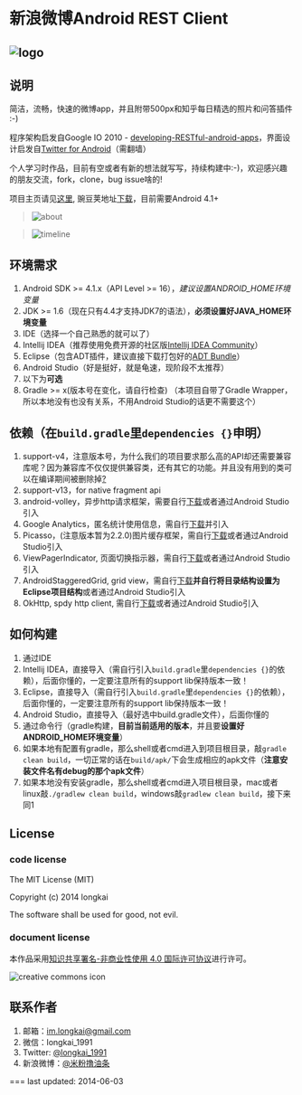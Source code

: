  新浪微博Android REST Client
=====================
![logo](https://farm3.staticflickr.com/2915/14145326087_9fb76b1ed5_m.jpg)
---
## 说明
简洁，流畅，快速的微博app，并且附带500px和知乎每日精选的照片和问答插件 :-)

程序架构启发自Google IO 2010 - [developing-RESTful-android-apps][]，界面设计启发自[Twitter for Android][]（需翻墙）

个人学习时作品，目前有空或者有新的想法就写写，持续构建中:-)，欢迎感兴趣的朋友交流，fork，clone，bug issue啥的!

项目主页请见[这里][project-host], 豌豆荚地址[下载][download]，目前需要Android 4.1+

> ![about][]

> ![timeline][]

## 环境需求
1. Android SDK >= 4.1.x（API Level >= 16），*建议设置ANDROID_HOME环境变量*
2. JDK >= 1.6（现在只有4.4才支持JDK7的语法），**必须设置好JAVA_HOME环境变量**
3. IDE（选择一个自己熟悉的就可以了）
 1. Intellij IDEA（推荐使用免费开源的社区版[Intellij IDEA Community][]）
 2. Eclipse（包含ADT插件，建议直接下载打包好的[ADT Bundle][]）
 3. Android Studio（好是挺好，就是龟速，现阶段不太推荐）
4. 以下为**可选**
 1. Gradle >= x(版本号在变化，请自行检查) （本项目自带了Gradle Wrapper，所以本地没有也没有关系，不用Android Studio的话更不需要这个）

## 依赖（在``build.gradle``里``dependencies {}``申明）
1. support-v4，注意版本号，为什么我们的项目要求那么高的API却还需要兼容库呢？因为兼容库不仅仅提供兼容类，还有其它的功能。并且没有用到的类可以在编译期间被删除掉[?][ProGuard]
2. support-v13，for native fragment api
3. android-volley，异步http请求框架，需要自行[下载][volley]或者通过Android Studio引入
4. Google Analytics，匿名统计使用信息，需自行[下载][Google Analytics]并引入
5. Picasso，(注意版本暂为2.2.0)图片缓存框架，需自行[下载][Picasso]或者通过Android Studio引入
6. ViewPagerIndicator, 页面切换指示器，需自行[下载][ViewPagerIndicator]或者通过Android Studio引入
7. AndroidStaggeredGrid, grid view，需自行[下载][AndroidStaggeredGrid]**并自行将目录结构设置为Eclipse项目结构**或者通过Android Studio引入
8. OkHttp, spdy http client, 需自行[下载][OkHttp]或者通过Android Studio引入

## 如何构建
1. 通过IDE
 1. Intellij IDEA，直接导入（需自行引入``build.gradle``里``dependencies {}``的依赖），后面你懂的，一定要注意所有的support lib保持版本一致！
 2. Eclipse，直接导入（需自行引入``build.gradle``里``dependencies {}``的依赖），后面你懂的，一定要注意所有的support lib保持版本一致！
 3. Android Studio，直接导入（最好选中build.gradle文件），后面你懂的
2. 通过命令行（gradle构建，**目前当前适用的版本**，并且要**设置好ANDROID_HOME环境变量**）
 1. 如果本地有配置有gradle，那么shell或者cmd进入到项目根目录，敲``gradle clean build``，一切正常的话在``build/apk/``下会生成相应的apk文件（**注意安装文件名有debug的那个apk文件**）
 2. 如果本地没有安装gradle，那么shell或者cmd进入项目根目录，mac或者linux敲``./gradlew clean build``，windows敲``gradlew clean build``，接下来同1

## License
### code license
The MIT License (MIT)

Copyright (c) 2014 longkai

The software shall be used for good, not evil.


### document license
本作品采用[知识共享署名-非商业性使用 4.0 国际许可协议][creative commons license]进行许可。

![][creative commons icon]

## 联系作者
1. 邮箱：im.longkai@gmail.com
2. 微信：longkai_1991
3. Twitter: [@longkai_1991][]
4. 新浪微博：[@米粉撸油条][]

===
last updated: 2014-06-03

[developing-RESTful-android-apps]: http://www.google.com/events/io/2010/sessions/developing-RESTful-android-apps.html "developing-RESTful-android-apps"
[Twitter for Android]: https://about.twitter.com/zh-hans/products/android "twitter for android"
[Intellij IDEA Community]: http://www.jetbrains.com/idea/ "Intellij IDEA"
[ADT Bundle]: http://developer.android.com/sdk/index.html "ADT Bundle"
[ProGuard]: http://proguard.sourceforge.net/index.html "ProGuard"
[volley]: https://android.googlesource.com/platform/frameworks/volley "android-volley"
[Google Analytics]: https://developers.google.com/analytics/devguides/collection/android/v3/ "Google Analytics v3"
[Picasso]: http://square.github.io/picasso/ "Picasso"
[ViewPagerIndicator]: http://viewpagerindicator.com/ "ViewPagerIndicator"
[AndroidStaggeredGrid]: https://github.com/etsy/AndroidStaggeredGrid "AndroidStaggeredGrid"
[OkHttp]: http://square.github.io/okhttp/ "OkHttp"
[@米粉撸油条]: http://weibo.com/coding4fun "sina weibo"
[@longkai_1991]: https://twitter.com/longkai_1991 "twitter"
[creative commons icon]: http://i.creativecommons.org/l/by-nc/4.0/88x31.png "creative commons icon"
[creative commons license]: http://creativecommons.org/licenses/by-nc/4.0/deed.zh "creative commons license"

[about]: https://farm4.staticflickr.com/3925/14308701166_9bc0348a0c_o.png "about"
[timeline]: https://farm4.staticflickr.com/3865/14331112414_929a71514c_o.png "timeline"
[project-host]: http://longkai.github.io/catnut/ "project-host"
[download]: http://www.wandoujia.com/apps/org.catnut "豌豆荚下载"
